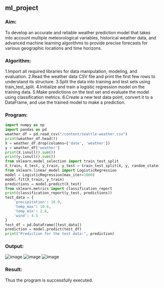 ## ml_project

### Aim:
  To develop an accurate and reliable weather prediction model that takes into account multiple meteorological variables, historical weather data, and advanced machine learning algorithms to provide precise forecasts for various geographic locations and time horizons.
  
### Algorithm:
1.Import all required libraries for data manipulation, modeling, and evaluation.
2.Read the weather data CSV file and print the first few rows to understand its structure.
3.Split the data into training and test sets using train_test_split.
4.Initialize and train a logistic regression model on the training data.
5.Make predictions on the test set and evaluate the model using classification metrics.
6.Create a new test data point, convert it to a DataFrame, and use the trained model to make a prediction.

### Program:

``` py
import numpy as np
import pandas as pd
weather_df = pd.read_csv("/content/seattle-weather.csv")
print(weather_df.head())
X = weather_df.drop(columns=['date', 'weather'])
y = weather_df['weather']
print(X.isnull().sum())
print(y.isnull().sum())
from sklearn.model_selection import train_test_split
X_train, X_test, y_train, y_test = train_test_split(X, y, random_state=101, test_size=0.3)
from sklearn.linear_model import LogisticRegression
model = LogisticRegression(max_iter=1000) 
model.fit(X_train, y_train)
predictions = model.predict(X_test)
from sklearn.metrics import classification_report
print(classification_report(y_test, predictions))
test_data = {
    'precipitation': 10.9,
    'temp_max': 10.6,
    'temp_min': 2.8,
    'wind': 4.5
}
test_df = pd.DataFrame([test_data])
prediction = model.predict(test_df)
print("Prediction for the test data:", prediction)

```
### Output:

![image](https://github.com/ShakthiSundar-K/ml_project/assets/128116143/a7fa072e-83ac-406f-900b-6e70025af0dd)
![image](https://github.com/ShakthiSundar-K/ml_project/assets/128116143/bc5410cb-6ddd-4cc2-8b63-07da46d652b8)
![image](https://github.com/ShakthiSundar-K/ml_project/assets/128116143/93ab0302-4605-42f9-9af4-2e45190114e0)

### Result:
  Thus the program is successfully executed.


